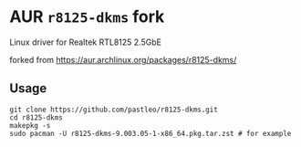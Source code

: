 AUR `r8125-dkms` fork
===

Linux driver for Realtek RTL8125 2.5GbE

forked from https://aur.archlinux.org/packages/r8125-dkms/

## Usage

```
git clone https://github.com/pastleo/r8125-dkms.git
cd r8125-dkms
makepkg -s
sudo pacman -U r8125-dkms-9.003.05-1-x86_64.pkg.tar.zst # for example
```
